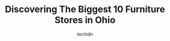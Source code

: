 ---
layout: ampstory
image: https://i0.wp.com/paketmu.com/wp-content/uploads/2023/06/the-cleveland-furniture-co-0-in-ohio-1686365764.jpeg?resize=640,853
author: techidn
featured: false
description: Explore the diverse Furniture Store scene in Ohio, home to an incredible selection of 10 establishments catering to every taste. Whether youre in search of iconic favorites or undiscovered 
title: Discovering The Biggest 10 Furniture Stores in Ohio
cover:
   title: Discovering The Biggest 10 Furniture Stores in Ohio
   subtitle: RICKPATE
   background: https://paketmu.com/wp-content/uploads/2023/06/the-cleveland-furniture-co-0-in-ohio-1686365764.jpeg

pages: 
 - layout: thirds
   top: <h1>#1 Value City Furniture</h1>
   bottom: "<p>My experience started at the store (on main st) I was looking for a new dinning room set and twin bed for my child. When I came in the store there was a lot to choose fro</p>"
   background: https://paketmu.com/wp-content/uploads/2023/06/the-cleveland-furniture-co-1-in-ohio-1686365764.jpeg
   backgroundblur: true
 - layout: thirds
   top: <h1>#2 Big Sandy Superstore</h1>
   bottom: "<p>Great furniture store! Attached to the mall. Third largest Big Sandy as I was told.Friendly and helpful staff. Was willing to work pricing and promotion to help us make a</p>"
   background: https://paketmu.com/wp-content/uploads/2023/06/the-cleveland-furniture-co-2-in-ohio-1686365766.jpeg
   cta:
      link: https://paketmu.com/discovering-the-biggest-10-furniture-stores-in-ohio/
      text: Discovering The Biggest 10 Furniture Stores in Ohio
 - layout: thirds
   top: <h1>#3 Wayside Furniture Showroom</h1>
   bottom: "<p>First off we loved the experience with buying our couches the salesman was the best made it all very easy.ButThe delivery process and everything after was not easy (see p</p>"
   background: https://paketmu.com/wp-content/uploads/2023/06/the-cleveland-furniture-co-3-in-ohio-1686365767.jpeg
   cta:
      link: https://paketmu.com/discovering-the-biggest-10-furniture-stores-in-ohio/
      text: Discovering The Biggest 10 Furniture Stores in Ohio
 - layout: thirds
   top: <h1>#4 Kings Furniture & Mattress</h1>
   bottom: "<p>8586 N Springboro Pike, Miamisburg, OH 45342, United States</p>"
   background: https://images.unsplash.com/photo-1609083590460-7b8cc0ca65f8?ixlib=rb-4.0.3&ixid=MnwxMjA3fDB8MHxwaG90by1wYWdlfHx8fGVufDB8fHx8&auto=format&fit=crop&w=640&h=853&q=80
   cta:
      link: https://paketmu.com/discovering-the-biggest-10-furniture-stores-in-ohio/
      text: Discovering The Biggest 10 Furniture Stores in Ohio
 - layout: thirds
   top: <h1>#5 Rettig Furniture & Mattress</h1>
   bottom: "<p>10300 US-224, Findlay, OH 45840, United States</p>"
   background: https://images.unsplash.com/photo-1564951434112-64d74cc2a2d7?ixlib=rb-4.0.3&ixid=MnwxMjA3fDB8MHxwaG90by1wYWdlfHx8fGVufDB8fHx8&auto=format&fit=crop&w=640&h=853&q=80
   cta:
      link: https://paketmu.com/discovering-the-biggest-10-furniture-stores-in-ohio/
      text: Discovering The Biggest 10 Furniture Stores in Ohio
 - layout: thirds
   top: <h1>#6 Ashley Outlet</h1>
   bottom: "<p>2800 Brice Rd, Reynoldsburg, OH 43068, United States</p>"
   background: https://images.unsplash.com/photo-1518640467707-6811f4a6ab73?ixlib=rb-4.0.3&ixid=MnwxMjA3fDB8MHxwaG90by1wYWdlfHx8fGVufDB8fHx8&auto=format&fit=crop&w=640&h=853&q=80
   cta:
      link: https://paketmu.com/discovering-the-biggest-10-furniture-stores-in-ohio/
      text: Discovering The Biggest 10 Furniture Stores in Ohio
 - layout: thirds
   top: <h1>#7 American Freight Furniture, Mattress, Appliance</h1>
   bottom: "<p>4707 Roberts Rd, Columbus, OH 43228, United States</p>"
   background: https://images.unsplash.com/photo-1527067829737-402993088e6b?ixlib=rb-4.0.3&ixid=MnwxMjA3fDB8MHxwaG90by1wYWdlfHx8fGVufDB8fHx8&auto=format&fit=crop&w=640&h=853&q=80
   cta:
      link: https://paketmu.com/discovering-the-biggest-10-furniture-stores-in-ohio/
      text: Discovering The Biggest 10 Furniture Stores in Ohio
 - layout: thirds
   middle: Continue reading...
   background: https://images.unsplash.com/photo-1527066579998-dbbae57f45ce?ixlib=rb-4.0.3&ixid=MnwxMjA3fDB8MHxwaG90by1wYWdlfHx8fGVufDB8fHx8&auto=format&fit=crop&w=640&h=853&q=80
   cta:
      link: https://paketmu.com/discovering-the-biggest-10-furniture-stores-in-ohio/
      text: Discovering The Biggest 10 Furniture Stores in Ohio
      
---
